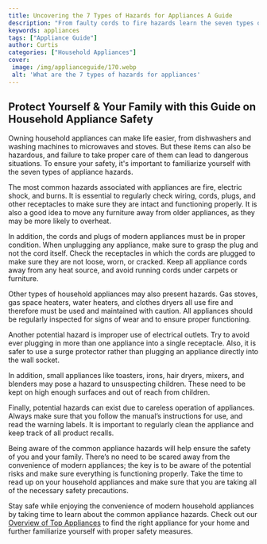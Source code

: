 ```yaml
---
title: Uncovering the 7 Types of Hazards for Appliances A Guide
description: "From faulty cords to fire hazards learn the seven types of hazards commonly associated with appliances and how to protect yourself and your home today"
keywords: appliances
tags: ["Appliance Guide"]
author: Curtis
categories: ["Household Appliances"]
cover: 
 image: /img/applianceguide/170.webp
 alt: 'What are the 7 types of hazards for appliances'
---
```

## Protect Yourself & Your Family with this Guide on Household Appliance Safety
Owning household appliances can make life easier, from dishwashers and washing machines to microwaves and stoves. But these items can also be hazardous, and failure to take proper care of them can lead to dangerous situations. To ensure your safety, it's important to familiarize yourself with the seven types of appliance hazards.

The most common hazards associated with appliances are fire, electric shock, and burns. It is essential to regularly check wiring, cords, plugs, and other receptacles to make sure they are intact and functioning properly. It is also a good idea to move any furniture away from older appliances, as they may be more likely to overheat.

In addition, the cords and plugs of modern appliances must be in proper condition. When unplugging any appliance, make sure to grasp the plug and not the cord itself. Check the receptacles in which the cords are plugged to make sure they are not loose, worn, or cracked. Keep all appliance cords away from any heat source, and avoid running cords under carpets or furniture.

Other types of household appliances may also present hazards. Gas stoves, gas space heaters, water heaters, and clothes dryers all use fire and therefore must be used and maintained with caution. All appliances should be regularly inspected for signs of wear and to ensure proper functioning.

Another potential hazard is improper use of electrical outlets. Try to avoid ever plugging in more than one appliance into a single receptacle. Also, it is safer to use a surge protector rather than plugging an appliance directly into the wall socket.

In addition, small appliances like toasters, irons, hair dryers, mixers, and blenders may pose a hazard to unsuspecting children. These need to be kept on high enough surfaces and out of reach from children.

Finally, potential hazards can exist due to careless operation of appliances. Always make sure that you follow the manual’s instructions for use, and read the warning labels. It is important to regularly clean the appliance and keep track of all product recalls.

Being aware of the common appliance hazards will help ensure the safety of you and your family. There’s no need to be scared away from the convenience of modern appliances; the key is to be aware of the potential risks and make sure everything is functioning properly. Take the time to read up on your household appliances and make sure that you are taking all of the necessary safety precautions.

Stay safe while enjoying the convenience of modern household appliances by taking time to learn about the common appliance hazards. Check out our [Overview of Top Appliances](./pages/appliance-overview) to find the right appliance for your home and further familiarize yourself with proper safety measures.
